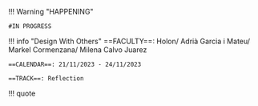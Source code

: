 !!! Warning "HAPPENING"  
    
    #IN PROGRESS

!!! info "Design With Others"
    ==FACULTY==: Holon/ Adrià Garcia i Mateu/ Markel Cormenzana/ Milena Calvo Juarez

    ==CALENDAR==: 21/11/2023 - 24/11/2023

    ==TRACK==: Reflection




!!! quote


